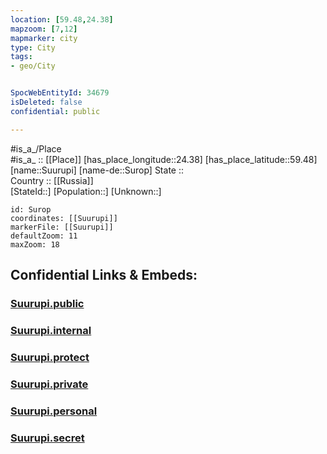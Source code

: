 ```yaml
---
location: [59.48,24.38] 
mapzoom: [7,12] 
mapmarker: city 
type: City
tags:
- geo/City


SpocWebEntityId: 34679
isDeleted: false
confidential: public

---
```

#is_a_/Place  
#is_a_ :: [[Place]] 
[has_place_longitude::24.38] 
[has_place_latitude::59.48] 
[name::Suurupi] 
[name-de::Surop] 
State ::  
Country :: [[Russia]]  
[StateId::] 
[Population::] 
[Unknown::] 


```leaflet
id: Surop
coordinates: [[Suurupi]] 
markerFile: [[Suurupi]] 
defaultZoom: 11 
maxZoom: 18
```


## Confidential Links & Embeds: 

### [Suurupi.public](/_public/\Earth\Continent\Europe\Europe~North\Estonia\Counties~Estonia\Harju\CitySuurupi.public.md) 

### [Suurupi.internal](/_internal/\Earth\Continent\Europe\Europe~North\Estonia\Counties~Estonia\Harju\CitySuurupi.internal.md) 

### [Suurupi.protect](/_protect/\Earth\Continent\Europe\Europe~North\Estonia\Counties~Estonia\Harju\CitySuurupi.protect.md) 

### [Suurupi.private](/_private/\Earth\Continent\Europe\Europe~North\Estonia\Counties~Estonia\Harju\CitySuurupi.private.md) 

### [Suurupi.personal](/_personal/\Earth\Continent\Europe\Europe~North\Estonia\Counties~Estonia\Harju\CitySuurupi.personal.md) 

### [Suurupi.secret](/_secret/\Earth\Continent\Europe\Europe~North\Estonia\Counties~Estonia\Harju\CitySuurupi.secret.md)

